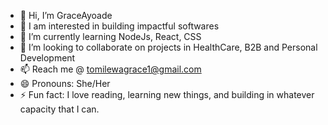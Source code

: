 - 👋 Hi, I’m GraceAyoade
- 👀 I am interested in building impactful softwares
- 🌱 I’m currently learning NodeJs, React, CSS
- 💞️ I’m looking to collaborate on projects in HealthCare, B2B and Personal Development
- 📫 Reach me @ tomilewagrace1@gmail.com
- 😄 Pronouns: She/Her
- ⚡ Fun fact: I love reading, learning new things, and building in whatever capacity that I can.

<!---
GraceAyoade/GraceAyoade is a ✨ special ✨ repository because its `README.md` (this file) appears on your GitHub profile.
You can click the Preview link to take a look at your changes.
--->
